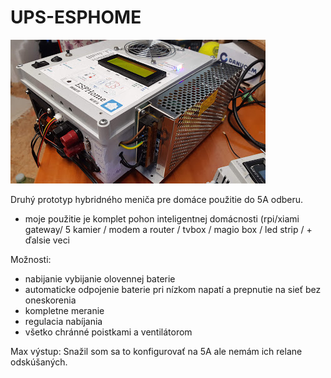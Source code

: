# UPS-ESPHOME
![Main photo of the weather station](20230426_081324.jpg)

Druhý prototyp hybridného meniča pre domáce použitie do 5A odberu.

- moje použitie je komplet pohon inteligentnej domácnosti (rpi/xiami gateway/ 5 kamier / modem a router / tvbox / magio box / led strip / + ďalsie veci

Možnosti:
- nabijanie vybijanie olovennej baterie
- automaticke odpojenie baterie pri nízkom napatí a prepnutie na sieť bez oneskorenia
- kompletne meranie
- regulacia nabíjania
- všetko chránné poistkami a ventilátorom

Max výstup:
Snažil som sa to konfigurovať na 5A ale nemám ich relane odskúšaných.

